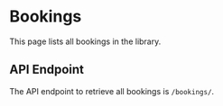 # Bookings

This page lists all bookings in the library.

## API Endpoint

The API endpoint to retrieve all bookings is `/bookings/`.
